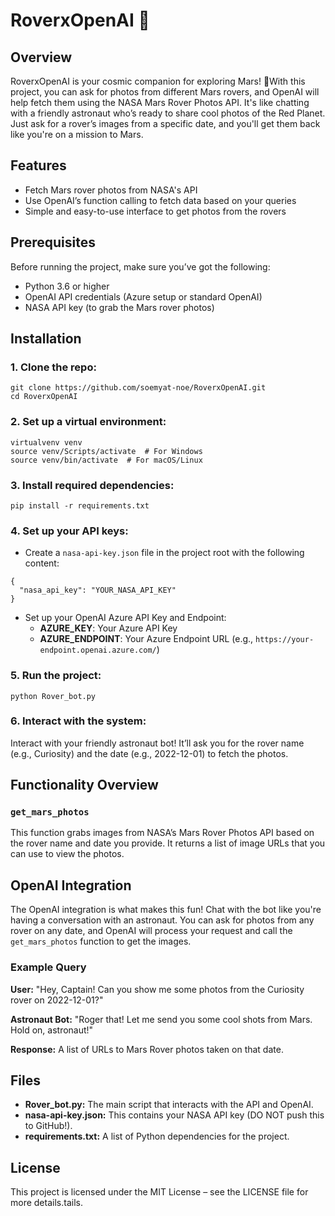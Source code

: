 # RoverxOpenAI  🌌



## Overview

RoverxOpenAI is your cosmic companion for exploring Mars!  🚀With this project, you can ask for photos from different Mars rovers, and OpenAI will help fetch them using the NASA Mars Rover Photos API. It's like chatting with a friendly astronaut who’s ready to share cool photos of the Red Planet. Just ask for a rover’s images from a specific date, and you'll get them back like you're on a mission to Mars.

## Features

- Fetch Mars rover photos from NASA's API
- Use OpenAI’s function calling to fetch data based on your queries
- Simple and easy-to-use interface to get photos from the rovers

## Prerequisites

Before running the project, make sure you’ve got the following:

- Python 3.6 or higher
- OpenAI API credentials (Azure setup or standard OpenAI)
- NASA API key (to grab the Mars rover photos)

## Installation

### 1. Clone the repo:

```
git clone https://github.com/soemyat-noe/RoverxOpenAI.git
cd RoverxOpenAI
```

### 2. Set up a virtual environment:

```
virtualvenv venv
source venv/Scripts/activate  # For Windows
source venv/bin/activate  # For macOS/Linux
```

### 3. Install required dependencies:

```
pip install -r requirements.txt
```

### 4. Set up your API keys:

- Create a `nasa-api-key.json` file in the project root with the following content:

```
{
  "nasa_api_key": "YOUR_NASA_API_KEY"
}
```

- Set up your OpenAI Azure API Key and Endpoint:
  - **AZURE_KEY**: Your Azure API Key
  - **AZURE_ENDPOINT**: Your Azure Endpoint URL (e.g., `https://your-endpoint.openai.azure.com/`)

### 5. Run the project:

```
python Rover_bot.py
```

### 6. Interact with the system:

Interact with your friendly astronaut bot! It’ll ask you for the rover name (e.g., Curiosity) and the date (e.g., 2022-12-01) to fetch the photos.

## Functionality Overview

### `get_mars_photos`

This function grabs images from NASA’s Mars Rover Photos API based on the rover name and date you provide. It returns a list of image URLs that you can use to view the photos.

## OpenAI Integration

The OpenAI integration is what makes this fun! Chat with the bot like you're having a conversation with an astronaut. You can ask for photos from any rover on any date, and OpenAI will process your request and call the `get_mars_photos` function to get the images.

### Example Query

**User:** "Hey, Captain! Can you show me some photos from the Curiosity rover on 2022-12-01?"

**Astronaut Bot:** "Roger that! Let me send you some cool shots from Mars. Hold on, astronaut!"

**Response:** A list of URLs to Mars Rover photos taken on that date.

## Files

- **Rover_bot.py:** The main script that interacts with the API and OpenAI.
- **nasa-api-key.json:** This contains your NASA API key (DO NOT push this to GitHub!).
- **requirements.txt:** A list of Python dependencies for the project.

## License

This project is licensed under the MIT License – see the LICENSE file for more details.tails.